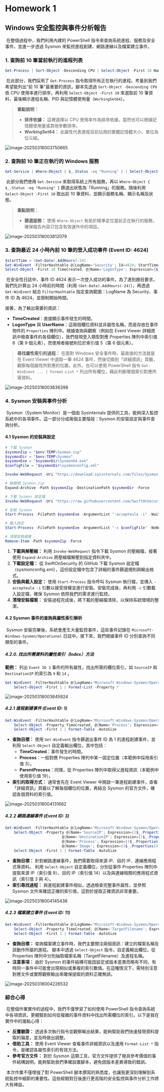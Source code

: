 # Homework 1

## Windows 安全監控與事件分析報告

​	在整個過程中，我們利用內建的 PowerShell 指令來查詢系統進程、服務及安全事件，並進一步透過 Sysmon 來監控進程創建、網路連線以及檔案建立事件。

### 1. 查詢前 10 筆當前執行的進程列表

```powershell
Get-Process | Sort-Object -Descending CPU | Select-Object -First 10 Name, Id, WorkingSet64
```

​	在此部分，我們採用了 `Get-Process` 指令取得所有正在執行的進程。考量到我們希望能列出“前 10 筆”最重要的資訊，腳本先透過 `Sort-Object -Descending CPU` 依 CPU 使用率進行排序，再利用 `Select-Object -First 10` 來選取前 10 筆資料，最後顯示進程名稱、PID 與記憶體使用量（`WorkingSet64`）。

> **重點說明：**
>
> - **排序依據：** 這裡選擇以 CPU 使用率作為排序依據，當然也可以根據記憶體使用量或其他參數排序。
> - **WorkingSet64：** 此屬性代表進程目前佔用的實體記憶體大小，單位為位元組。

![image-20250318003750665](assets/image-20250318003750665.png)

### 2. 查詢前 10 筆正在執行的 Windows 服務

```powershell
Get-Service | Where-Object { $_.Status -eq "Running" } | Select-Object -First 10 Name, DisplayName, Status
```

​	此部分我們使用 `Get-Service` 來取得系統上所有服務，再以 `Where-Object { $_.Status -eq "Running" }` 篩選出狀態為「Running」的服務。隨後利用 `Select-Object -First 10` 取出前 10 筆資料，並顯示服務名稱、顯示名稱及狀態。

> **重點說明：**
>
> - **篩選服務：** 使用 `Where-Object` 有助於精準定位當前正在執行的服務，確保報告內容只包含有效運作中的項目。

![image-20250318003812079](assets/image-20250318003812079.png)

### 3. 查詢最近 24 小時內前 10 筆的登入成功事件 (Event ID: 4624)

```powershell
$startTime = (Get-Date).AddHours(-24)
Get-WinEvent -FilterHashtable @{LogName='Security'; Id=4624; StartTime=$startTime} |
Select-Object -First 10 TimeCreated, @{Name='LogonType'; Expression={$_.Properties[8].Value}}, @{Name='UserName'; Expression={$_.Properties[5].Value}}
```

​	在安全性日誌中，事件 ID 4624 表示一次登入成功的事件。為了達到題目要求，我們先計算出 24 小時前的時間（利用 `(Get-Date).AddHours(-24)`），再透過 `Get-WinEvent` 結合 `FilterHashtable` 指定查詢範圍：LogName 為 Security、事件 ID 為 4624，並限制開始時間。

接著，為了輸出需要的資訊：

- **TimeCreated**：直接顯示事件發生的時間。
- **LogonType** 與 **UserName**：這兩個欄位資料並非屬性名稱，而是存放在事件物件的 `Properties` 陣列中。根據查詢與觀察（例如在 Event Viewer 詳細資訊中檢查事件的各個欄位），我們發現登入類型對應 Properties 陣列中索引值 8（第 9 個元素），而使用者帳號則位於索引值 5（第 6 個元素）。

> **尋找屬性索引的過程：**
>  在面對 Windows 安全事件時，最直接的方法就是在 Event Viewer 中選取一筆 4624 事件，然後切換到「詳細資訊」頁籤，觀察每個屬性所對應的位置。此外，也可以使用 PowerShell 指令 `Get-WinEvent ... | Format-List *` 列出所有欄位，藉此判斷哪個索引對應所需資料。

![image-20250318003836398](assets/image-20250318003836398.png)

### 4. Sysmon 安裝與事件分析

​	Sysmon（System Monitor）是一個由 Sysinternals 提供的工具，能夠深入監控系統中的各項事件。這一部分分成兩個主要階段：Sysmon 的安裝設定與事件查詢分析。

#### 4.1 Sysmon 的安裝與設定

```powershell
# 下載 Sysmon
$sysmonZip = "$env:TEMP\Sysmon.zip"
$sysmonDir = "$env:TEMP\Sysmon"
$sysmonExe = "$sysmonDir\Sysmon64.exe"
$configFile = "$sysmonDir\sysmonconfig.xml"

Invoke-WebRequest -Uri "https://download.sysinternals.com/files/Sysmon.zip" -OutFile $sysmonZip

# 解壓縮 Sysmon.zip
Expand-Archive -Path $sysmonZip -DestinationPath $sysmonDir -Force

# 下載 Sysmon 設定檔
Invoke-WebRequest -Uri "https://raw.githubusercontent.com/SwiftOnSecurity/sysmon-config/master/sysmonconfig-export.xml" -OutFile $configFile

# 安裝 Sysmon
Start-Process -FilePath $sysmonExe -ArgumentList "-accepteula -i" -Wait

# 載入設定
Start-Process -FilePath $sysmonExe -ArgumentList "-c $configFile" -NoNewWindow -Wait

# 清理安裝檔案
Remove-Item -Path $sysmonZip -Force
```

1. **下載與解壓縮：**
    利用 `Invoke-WebRequest` 指令下載 Sysmon 的壓縮檔，接著使用 `Expand-Archive` 將壓縮檔解壓到指定資料夾中。
2. **下載設定檔：**
    從 SwiftOnSecurity 的 GitHub 下載 Sysmon 設定檔（sysmonconfig.xml），這份設定檔中包含了詳細的事件篩選規則與輸出格式。
3. **安裝與載入設定：**
    使用 `Start-Process` 指令呼叫 Sysmon 執行檔，並傳入 `-accepteula -i` 引數以接受授權並進行安裝。安裝完成後，再利用 `-c` 引數載入設定檔，確保 Sysmon 依照我們的需求進行監控。
4. **清理安裝檔案：**
    安裝過程完成後，將下載的壓縮檔清除，以保持系統環境的整潔。

#### 4.2 Sysmon 事件的查詢與屬性索引解析

​	Sysmon 安裝完畢後，系統會產生大量監控事件，這些事件記錄在 `Microsoft-Windows-Sysmon/Operational` 日誌中。接下來，我們根據事件 ID 分別查詢不同類型的事件。

##### 4.2.0. 找出所需資料的屬性索引（Index）方法

**範例：** 列出 `Event ID 3` 事件的所有屬性，找出所需的欄位索引，如 `SourceIP` 和 `DestinationIP` 的索引為 `9` 和 `14` 。

```powershell
Get-WinEvent -FilterHashtable @{LogName='Microsoft-Windows-Sysmon/Operational'; Id=3} |
    Select-Object -First 1 | Format-List -Property *
```

![image-20250318003645924](assets/image-20250318003645924.png)

##### 4.2.1 進程創建事件 (Event ID: 1)

```powershell
Get-WinEvent -FilterHashtable @{LogName='Microsoft-Windows-Sysmon/Operational'; Id=1} |
    Select-Object -Property TimeCreated, @{Name='Process'; Expression={($_.Properties[3].Value)}}, @{Name='ParentProcess'; Expression={($_.Properties[19].Value)}} |
    Select-Object -First 1 | Format-Table -AutoSize
```

- **查詢目標：**
   使用 `Get-WinEvent` 指令篩選出事件 ID 為 1 的進程創建事件，並利用 `Select-Object` 自定義輸出欄位，其中包括：
  - **TimeCreated**：事件發生的時間。
  - **Process**：一般對應 Properties 陣列中某一固定位置（本範例中採用索引值 3）。
  - **ParentProcess**：同理，從 Properties 陣列中取得父進程資訊（本範例中使用索引值 19）。
- **索引的取得方式：**
   通常會先在 Event Viewer 中開啟一筆進程創建事件，查看「詳細資訊」頁籤以了解每個欄位的位置，再結合 Sysmon 的官方文件，確認各個資料的索引值。

![image-20250318004131682](assets/image-20250318004131682.png)

##### 4.2.2 網路連線事件 (Event ID: 3)

```powershell
Get-WinEvent -FilterHashtable @{LogName='Microsoft-Windows-Sysmon/Operational'; Id=3} |
    Select-Object -Property @{Name='SourceIP'; Expression={($_.Properties[9].Value)}}, 
                          @{Name='DestinationIP'; Expression={($_.Properties[14].Value)}}, 
                          @{Name='Process'; Expression={($_.Properties[3].Value)}},
                          @{Name='Image'; Expression={($_.Properties[4].Value)}} |
    Select-Object -First 1 | Format-Table -AutoSize
```

- **查詢目標：**
   針對網路連線事件，我們需要取得來源 IP、目的 IP、連線應用程式等資料。
   利用 `Select-Object` 自定義欄位，分別從事件 Properties 陣列中提取來源 IP（索引值 9）、目的 IP（索引值 14）以及與連線相關的應用程式資訊（索引值 3 與 4）。
- **索引尋找過程：**
   與進程創建事件相似，透過檢查完整事件屬性，並參照 Sysmon 文件來確認正確的索引值，這對於提取正確資訊非常重要。

![image-20250318004145438](assets/image-20250318004145438.png)

##### 4.2.3 檔案建立事件 (Event ID: 11)

```powershell
Get-WinEvent -FilterHashtable @{LogName='Microsoft-Windows-Sysmon/Operational'; Id=11} |
    Select-Object -Property TimeCreated, @{Name='TargetFilename'; Expression={($_.Properties[5].Value)}}, @{Name='Process'; Expression={($_.Properties[3].Value)}}, @{Name='Image'; Expression={($_.Properties[4].Value)}} |
    Select-Object -First 1 | Format-Table -AutoSize
```

- **查詢目標：**
   查詢檔案建立事件時，我們主要關注兩個資訊：建立的檔案名稱及該動作所屬的進程。
   腳本中透過 `Select-Object` 指令，自定義輸出欄位，從 Properties 陣列中分別抽取檔案名稱（TargetFilename）及進程名稱。
- **注意事項：**
   由於 Sysmon 的事件結構可能因設定或版本差異而略有不同，有時同一事件中可能會出現相似或重複的索引數值。在這種情況下，需特別注意對應文件或實際觀察輸出來確保提取的資料正確無誤。

![image-20250318004226532](assets/image-20250318004226532.png)

### 綜合心得

​	在整個作業實作的過程中，我們不僅學習了如何使用 PowerShell 指令查詢系統中各項資訊，更體驗到如何從複雜的事件資料中找出所需欄位的索引。以下是我在實作中的幾點心得：

- **反覆驗證：**
   透過多次執行指令並觀察輸出結果，能夠幫助我們快速發現資料提取的偏差，並及時做出調整。
- **借助工具：**
   使用 Event Viewer 查看事件詳細資訊以及運用 `Format-List *` 指令，是確認各屬性索引的有效方法。
- **參考官方文件：**
   對於 Sysmon 這類工具，官方文件提供了極具參考價值的事件結構說明，能夠幫助我們準確設置腳本，避免因版本差異導致的錯誤。

​	本次作業不僅增強了對 PowerShell 腳本撰寫的熟悉度，也讓我更深刻理解到系統監控中細節的重要性。這些經驗對日後進行更高階的安全監控與事件分析工作將大有裨益。